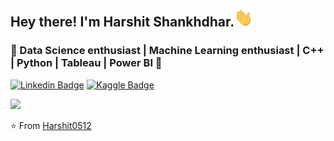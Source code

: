 ## Hey there! I'm Harshit Shankhdhar.<img src="https://github.com/Harshit0512/Harshit0512/blob/main/images%20or%20gif/Hi.gif" width="30px">

<h3>🚀 Data Science enthusiast | Machine Learning enthusiast | C++ | Python | Tableau | Power BI  🚀</h3>

[![Linkedin Badge](https://img.shields.io/badge/-LinkedIn-blue?style=flat-square&logo=Linkedin&logoColor=white&link=https://www.linkedin.com/in/harshit-shankhdhar-36a144168/)](https://www.linkedin.com/in/harshit-shankhdhar-36a144168/)
[![Kaggle Badge](https://img.shields.io/badge/-Kaggle-blue?style=flat-square&logo=Kaggle&logoColor=white&link=https://www.kaggle.com/harshitshankhdhar)](https://www.kaggle.com/harshitshankhdhar)

<p align="left">
  <img src ="https://github-readme-stats.vercel.app/api?username=Harshit0512&show_icons=true&count_private=true&theme=black&hide_border=true&hide=issues,contribs">
</p>

⭐️ From [Harshit0512](https://github.com/[Harshit0512])
